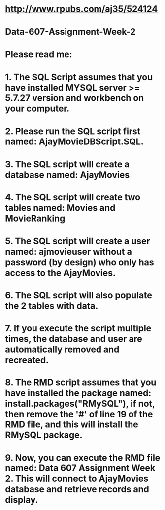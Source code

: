 # http://www.rpubs.com/aj35/524124

# Data-607-Assignment-Week-2
# Please read me:  
# 1.   The SQL Script assumes that you have installed MYSQL server >= 5.7.27 version and workbench on your computer.
# 2.   Please run the SQL script first named: AjayMovieDBScript.SQL.
# 3.   The SQL script will create a database named: AjayMovies
# 4.   The SQL script will create two tables named: Movies and MovieRanking
# 5.   The SQL script will create a user named: ajmovieuser without a password (by design) who only has access to the AjayMovies.
# 6.   The SQL script will also populate the 2 tables with data.
# 7.   If you execute the script multiple times, the database and user are automatically removed and recreated.  
# 8.   The RMD script assumes that you have installed the package named: install.packages("RMySQL"), if not, then remove the '#' of line    19 of the RMD file, and this will install the RMySQL package. 
# 9.   Now, you can execute the RMD file named: Data 607 Assignment Week 2.  This will connect to AjayMovies database and retrieve records and display.

